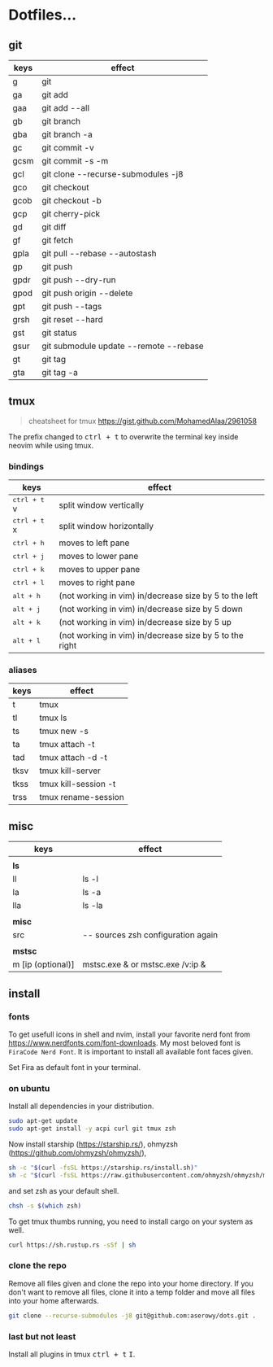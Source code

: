 # Dotfiles...

## git

| keys | effect                                 |
| ---- | -------------------------------------- |
| g    | git                                    |
| ga   | git add                                |
| gaa  | git add --all                          |
| gb   | git branch                             |
| gba  | git branch -a                          |
| gc   | git commit -v                          |
| gcsm | git commit -s -m                       |
| gcl  | git clone --recurse-submodules -j8     |
| gco  | git checkout                           |
| gcob | git checkout -b                        |
| gcp  | git cherry-pick                        |
| gd   | git diff                               |
| gf   | git fetch                              |
| gpla | git pull --rebase --autostash          |
| gp   | git push                               |
| gpdr | git push --dry-run                     |
| gpod | git push origin --delete               |
| gpt  | git push --tags                        |
| grsh | git reset --hard                       |
| gst  | git status                             |
| gsur | git submodule update --remote --rebase |
| gt   | git tag                                |
| gta  | git tag -a                             |

## tmux

> cheatsheet for tmux <https://gist.github.com/MohamedAlaa/2961058>

The prefix changed to <kbd>ctrl + t</kbd> to overwrite the terminal key inside neovim while using tmux.

### bindings

| keys                  | effect                                                  |
| --------------------- | ------------------------------------------------------- |
| <kbd>ctrl + t</kbd> v | split window vertically                                 |
| <kbd>ctrl + t</kbd> x | split window horizontally                               |
| <kbd>ctrl + h</kbd>   | moves to left pane                                      |
| <kbd>ctrl + j</kbd>   | moves to lower pane                                     |
| <kbd>ctrl + k</kbd>   | moves to upper pane                                     |
| <kbd>ctrl + l</kbd>   | moves to right pane                                     |
| <kbd>alt + h</kbd>    | (not working in vim) in/decrease size by 5 to the left  |
| <kbd>alt + j</kbd>    | (not working in vim) in/decrease size by 5 down         |
| <kbd>alt + k</kbd>    | (not working in vim) in/decrease size by 5 up           |
| <kbd>alt + l</kbd>    | (not working in vim) in/decrease size by 5 to the right |

### aliases

| keys | effect               |
| ---- | -------------------- |
| t    | tmux                 |
| tl   | tmux ls              |
| ts   | tmux new -s          |
| ta   | tmux attach -t       |
| tad  | tmux attach -d -t    |
| tksv | tmux kill-server     |
| tkss | tmux kill-session -t |
| trss | tmux rename-session  |

## misc

| keys              | effect                             |
| ----------------- | ---------------------------------- |
|                   |                                    |
| **ls**            |                                    |
| ll                | ls -l                              |
| la                | ls -a                              |
| lla               | ls -la                             |
|                   |                                    |
| **misc**          |                                    |
| src               | -- sources zsh configuration again |
|                   |                                    |
| **mstsc**         |                                    |
| m [ip (optional)] | mstsc.exe & or mstsc.exe /v:ip &   |

## install

### fonts

To get usefull icons in shell and nvim, install your favorite nerd font from <https://www.nerdfonts.com/font-downloads>. My most beloved font is `FiraCode Nerd Font`. It is important to install all available font faces given.

Set Fira as default font in your terminal.

### on ubuntu

Install all dependencies in your distribution.

```sh
sudo apt-get update
sudo apt-get install -y acpi curl git tmux zsh
```

Now install starship (<https://starship.rs/>), ohmyzsh (<https://github.com/ohmyzsh/ohmyzsh/>),

```sh
sh -c "$(curl -fsSL https://starship.rs/install.sh)"
sh -c "$(curl -fsSL https://raw.githubusercontent.com/ohmyzsh/ohmyzsh/master/tools/install.sh)"
```

and set zsh as your default shell.

```sh
chsh -s $(which zsh)
```

To get tmux thumbs running, you need to install cargo on your system as well.

```sh
curl https://sh.rustup.rs -sSf | sh
```

### clone the repo

Remove all files given and clone the repo into your home directory. If you don't want to remove all files, clone it into a temp folder and move all files into your home afterwards.

```sh
git clone --recurse-submodules -j8 git@github.com:aserowy/dots.git .
```

### last but not least

Install all plugins in tmux <kbd>ctrl + t</kbd> <kbd>I</kbd>.

